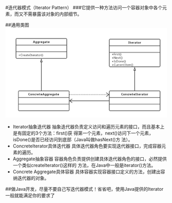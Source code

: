 #迭代器模式（Iterator Pattern）
###它提供一种方法访问一个容器对象中各个元素，而又不需暴露该对象的内部细节。

##通用类图
![avatar](迭代器模式的通用类图.png)


- Iterator抽象迭代器
抽象迭代器负责定义访问和遍历元素的接口，而且基本上是有固定的3个方法：first()获
得第一个元素，next()访问下一个元素，isDone()是否已经访问到底部（Java叫做hasNext()方
法）。
- ConcreteIterator具体迭代器
具体迭代器角色要实现迭代器接口，完成容器元素的遍历。
- Aggregate抽象容器
容器角色负责提供创建具体迭代器角色的接口，必然提供一个类似createIterator()这样的
方法，在Java中一般是iterator()方法。
- Concrete Aggregate具体容器
具体容器实现容器接口定义的方法，创建出容纳迭代器的对象。


##做Java开发，尽量不要自己写迭代器模式！省省吧，使用Java提供的Iterator一般就能满足你的要求了


